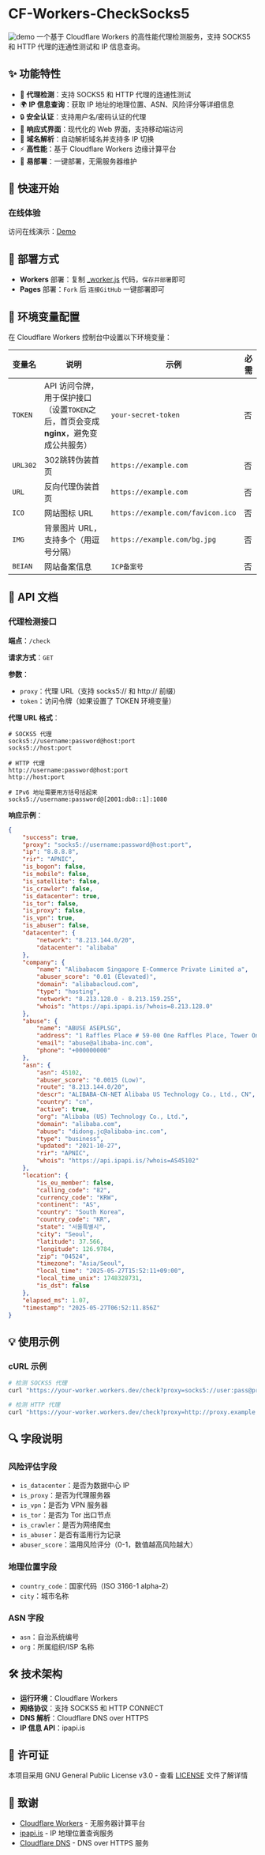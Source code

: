 # CF-Workers-CheckSocks5
![demo](./demo.png)
一个基于 Cloudflare Workers 的高性能代理检测服务，支持 SOCKS5 和 HTTP 代理的连通性测试和 IP 信息查询。

## ✨ 功能特性

- 🚀 **代理检测**：支持 SOCKS5 和 HTTP 代理的连通性测试
- 🌍 **IP 信息查询**：获取 IP 地址的地理位置、ASN、风险评分等详细信息
- 🔒 **安全认证**：支持用户名/密码认证的代理
- 📱 **响应式界面**：现代化的 Web 界面，支持移动端访问
- 🎯 **域名解析**：自动解析域名并支持多 IP 切换
- ⚡ **高性能**：基于 Cloudflare Workers 边缘计算平台
- 🔧 **易部署**：一键部署，无需服务器维护

## 🏃 快速开始

### 在线体验

访问在线演示：[Demo](https://check.socks5.cmliussss.net)

## 🚀 部署方式

- **Workers** 部署：复制 [_worker.js](https://github.com/cmliu/CF-Workers-CheckSocks5/blob/main/_worker.js) 代码，`保存并部署`即可
- **Pages** 部署：`Fork` 后 `连接GitHub` 一键部署即可

## 🔧 环境变量配置

在 Cloudflare Workers 控制台中设置以下环境变量：

| 变量名 | 说明 | 示例 | 必需 |
|--------|------|------|------|
| `TOKEN` | API 访问令牌，用于保护接口（设置`TOKEN`之后，首页会变成**nginx**，避免变成公共服务） | `your-secret-token` | 否 |
| `URL302` | 302跳转伪装首页 | `https://example.com` | 否 |
| `URL` | 反向代理伪装首页 | `https://example.com` | 否 |
| `ICO` | 网站图标 URL | `https://example.com/favicon.ico` | 否 |
| `IMG` | 背景图片 URL，支持多个（用逗号分隔） | `https://example.com/bg.jpg` | 否 |
| `BEIAN` | 网站备案信息 | `ICP备案号` | 否 |

## 📖 API 文档

### 代理检测接口

**端点**：`/check`

**请求方式**：`GET`

**参数**：
- `proxy`：代理 URL（支持 socks5:// 和 http:// 前缀）
- `token`：访问令牌（如果设置了 TOKEN 环境变量）

**代理 URL 格式**：
```
# SOCKS5 代理
socks5://username:password@host:port
socks5://host:port

# HTTP 代理
http://username:password@host:port
http://host:port

# IPv6 地址需要用方括号括起来
socks5://username:password@[2001:db8::1]:1080
```

**响应示例**：
```json
{
    "success": true,
    "proxy": "socks5://username:password@host:port",
    "ip": "8.8.8.8",
    "rir": "APNIC",
    "is_bogon": false,
    "is_mobile": false,
    "is_satellite": false,
    "is_crawler": false,
    "is_datacenter": true,
    "is_tor": false,
    "is_proxy": false,
    "is_vpn": true,
    "is_abuser": false,
    "datacenter": {
        "network": "8.213.144.0/20",
        "datacenter": "alibaba"
    },
    "company": {
        "name": "Alibabacom Singapore E-Commerce Private Limited a",
        "abuser_score": "0.01 (Elevated)",
        "domain": "alibabacloud.com",
        "type": "hosting",
        "network": "8.213.128.0 - 8.213.159.255",
        "whois": "https://api.ipapi.is/?whois=8.213.128.0"
    },
    "abuse": {
        "name": "ABUSE ASEPLSG",
        "address": "1 Raffles Place # 59-00 One Raffles Place, Tower One Singapore, Singapore",
        "email": "abuse@alibaba-inc.com",
        "phone": "+000000000"
    },
    "asn": {
        "asn": 45102,
        "abuser_score": "0.0015 (Low)",
        "route": "8.213.144.0/20",
        "descr": "ALIBABA-CN-NET Alibaba US Technology Co., Ltd., CN",
        "country": "cn",
        "active": true,
        "org": "Alibaba (US) Technology Co., Ltd.",
        "domain": "alibaba.com",
        "abuse": "didong.jc@alibaba-inc.com",
        "type": "business",
        "updated": "2021-10-27",
        "rir": "APNIC",
        "whois": "https://api.ipapi.is/?whois=AS45102"
    },
    "location": {
        "is_eu_member": false,
        "calling_code": "82",
        "currency_code": "KRW",
        "continent": "AS",
        "country": "South Korea",
        "country_code": "KR",
        "state": "서울특별시",
        "city": "Seoul",
        "latitude": 37.566,
        "longitude": 126.9784,
        "zip": "04524",
        "timezone": "Asia/Seoul",
        "local_time": "2025-05-27T15:52:11+09:00",
        "local_time_unix": 1748328731,
        "is_dst": false
    },
    "elapsed_ms": 1.07,
    "timestamp": "2025-05-27T06:52:11.856Z"
}
```

## 💡 使用示例

### cURL 示例

```bash
# 检测 SOCKS5 代理
curl "https://your-worker.workers.dev/check?proxy=socks5://user:pass@proxy.example.com:1080"

# 检测 HTTP 代理
curl "https://your-worker.workers.dev/check?proxy=http://proxy.example.com:8080"

```

## 🔍 字段说明

### 风险评估字段

- `is_datacenter`：是否为数据中心 IP
- `is_proxy`：是否为代理服务器
- `is_vpn`：是否为 VPN 服务器
- `is_tor`：是否为 Tor 出口节点
- `is_crawler`：是否为网络爬虫
- `is_abuser`：是否有滥用行为记录
- `abuser_score`：滥用风险评分（0-1，数值越高风险越大）

### 地理位置字段

- `country_code`：国家代码（ISO 3166-1 alpha-2）
- `city`：城市名称

### ASN 字段

- `asn`：自治系统编号
- `org`：所属组织/ISP 名称

## 🛠️ 技术架构

- **运行环境**：Cloudflare Workers
- **网络协议**：支持 SOCKS5 和 HTTP CONNECT
- **DNS 解析**：Cloudflare DNS over HTTPS
- **IP 信息 API**：ipapi.is

## 📄 许可证

本项目采用 GNU General Public License v3.0 - 查看 [LICENSE](LICENSE) 文件了解详情

## 🙏 致谢

- [Cloudflare Workers](https://workers.cloudflare.com/) - 无服务器计算平台
- [ipapi.is](https://ipapi.is/) - IP 地理位置查询服务
- [Cloudflare DNS](https://cloudflare-dns.com/) - DNS over HTTPS 服务
